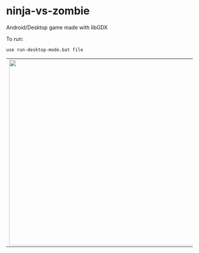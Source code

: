 # ninja-vs-zombie
Android/Desktop game made with libGDX

To run:

`use run-desktop-mode.bat file`

<table>
    <tr>
        <td>
            <img src="http://i.imgur.com/vTVokMw.png" width="500">
        </td>
        <td>
            <img src="http://i.imgur.com/MwhJ86T.png" width="500">
        </td>
    </tr>
</table>